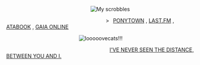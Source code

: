 ⠀⠀⠀⠀⠀⠀⠀⠀⠀⠀⠀⠀⠀⠀⠀⠀⠀⠀⠀⠀⠀⠀![My scrobbles](https://lastfm-recently-played.vercel.app/api?user=godheadturntech&count=1)

⠀⠀⠀⠀⠀⠀⠀⠀⠀⠀⠀⠀⠀⠀⠀⠀⠀⠀⠀⠀⠀⠀⠀⠀⠀⠀>⠀[PONYTOWN](https://rentry.co/iwannawannawannawannawannaseethelight) , [LAST.FM](https://www.last.fm/user/godheadturntech) , [ATABOOK](https://bloodyfullmoon.atabook.org) , [GAIA ONLINE](https://www.gaiaonline.com/profiles/robertsmithxx/47085384/)

⠀⠀⠀⠀⠀⠀⠀⠀⠀⠀⠀⠀⠀⠀⠀⠀⠀⠀⠀![looooovecats!!!](https://files.catbox.moe/5797m3.gif)

⠀⠀⠀⠀⠀⠀⠀⠀⠀⠀⠀⠀⠀⠀⠀⠀⠀⠀⠀⠀⠀⠀⠀⠀⠀⠀⠀[I'VE NEVER SEEN THE DISTANCE, BETWEEN YOU AND I.](https://music.youtube.com/watch?v=GV06-eyIE3s&si=TG5ddfokjMLcDVmr)
